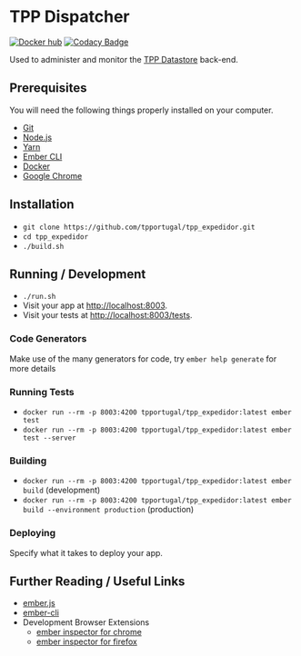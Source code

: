 # TPP Dispatcher
[![Docker hub](https://img.shields.io/badge/Docker%20Hub-tpportugal/tpp%5F_expedidor-0db7ed.svg)](https://hub.docker.com/r/tpportugal/tpp_expedidor/)
[![Codacy Badge](https://api.codacy.com/project/badge/Grade/0f2f2dca11cf4119804246b0d07f2dbf)](https://app.codacy.com/app/TPP/tpp_expedidor?utm_source=github.com&utm_medium=referral&utm_content=tpportugal/tpp_expedidor&utm_campaign=badger)

Used to administer and monitor the [TPP Datastore](https://github.com/tpportugal/tpp_banco_de_dados) back-end.

## Prerequisites

You will need the following things properly installed on your computer.

* [Git](https://git-scm.com/)
* [Node.js](https://nodejs.org/)
* [Yarn](https://yarnpkg.com/)
* [Ember CLI](https://ember-cli.com/)
* [Docker](https://github.com/docker/docker-install)
* [Google Chrome](https://google.com/chrome/)

## Installation

* `git clone https://github.com/tpportugal/tpp_expedidor.git`
* `cd tpp_expedidor`
* `./build.sh`

## Running / Development

* `./run.sh`
* Visit your app at [http://localhost:8003](http://localhost:8003).
* Visit your tests at [http://localhost:8003/tests](http://localhost:8003/tests).

### Code Generators

Make use of the many generators for code, try `ember help generate` for more details

### Running Tests

* `docker run --rm -p 8003:4200 tpportugal/tpp_expedidor:latest ember test`
* `docker run --rm -p 8003:4200 tpportugal/tpp_expedidor:latest ember test --server`

### Building

* `docker run --rm -p 8003:4200 tpportugal/tpp_expedidor:latest ember build` (development)
* `docker run --rm -p 8003:4200 tpportugal/tpp_expedidor:latest ember build --environment production` (production)

### Deploying

Specify what it takes to deploy your app.

## Further Reading / Useful Links

* [ember.js](https://emberjs.com/)
* [ember-cli](https://ember-cli.com/)
* Development Browser Extensions
  * [ember inspector for chrome](https://chrome.google.com/webstore/detail/ember-inspector/bmdblncegkenkacieihfhpjfppoconhi)
  * [ember inspector for firefox](https://addons.mozilla.org/en-US/firefox/addon/ember-inspector/)
